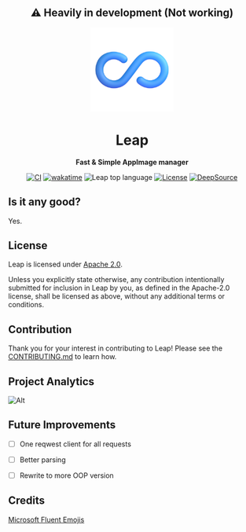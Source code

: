 <div align="center">

  <h2>⚠️ Heavily in development (Not working)</h2>

  <img height="170x" src="./assets/icon.png" />

  <h1>Leap</h1>

  <p>
    <strong>Fast & Simple AppImage manager</strong>
  </p>

  <p>
    <a href="https://github.com/lnxcz/leap/actions"><img alt="CI" src="https://img.shields.io/github/workflow/status/lnxcz/leap/%F0%9F%94%A5%20CI/main?color=blue&label=%F0%9F%94%A5%20CI%20" /></a>
    <a href="https://wakatime.com/badge/user/5a193983-d8c2-4f90-acc2-b1f41cfe8941/project/717a25fe-8d46-460a-9d07-b4fef1f49b9c"><img src="https://wakatime.com/badge/user/5a193983-d8c2-4f90-acc2-b1f41cfe8941/project/717a25fe-8d46-460a-9d07-b4fef1f49b9c.svg" alt="wakatime"></a>
    <img alt="Leap top language" src="https://img.shields.io/github/languages/top/lnxcz/leap">
    <a href="https://opensource.org/licenses/Apache-2.0"><img alt="License" src="https://img.shields.io/github/license/lnxcz/leap?color=blue" /></a>
    <a href="https://deepsource.io/gh/lnxcz/leap/?ref=repository-badge}" target="_blank"><img alt="DeepSource" title="DeepSource" src="https://deepsource.io/gh/lnxcz/leap.svg/?label=active+issues&show_trend=true&token=3xXa6npD95aic4uoRExbchlH"/></a>
  </p>
</div>

## Is it any good?

Yes.

## License

Leap is licensed under [Apache 2.0](./LICENSE).

Unless you explicitly state otherwise, any contribution intentionally submitted
for inclusion in Leap by you, as defined in the Apache-2.0 license, shall be
licensed as above, without any additional terms or conditions.

## Contribution

Thank you for your interest in contributing to Leap!
Please see the [CONTRIBUTING.md](./CONTRIBUTING.md) to learn how.

## Project Analytics

![Alt](https://repobeats.axiom.co/api/embed/54602517fd6bbea511cb9031d0c493774608bbce.svg "Repobeats analytics image")

## Future Improvements
- [ ] One reqwest client for all requests
- [ ] Better parsing
- [ ] Rewrite to more OOP version


## Credits
[Microsoft Fluent Emojis](https://github.com/microsoft/fluentui-emoji)
